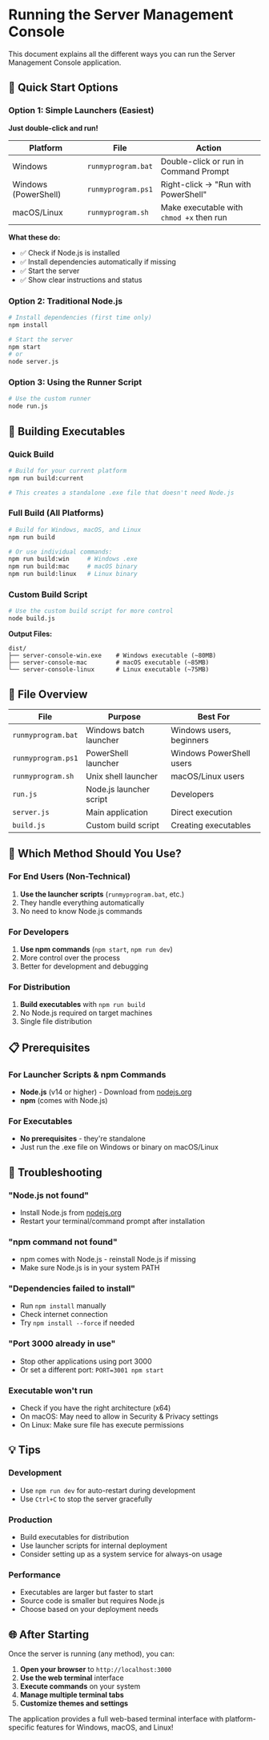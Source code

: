 # Running the Server Management Console

This document explains all the different ways you can run the Server Management Console application.

## 🚀 Quick Start Options

### Option 1: Simple Launchers (Easiest)

**Just double-click and run!**

| Platform | File | Action |
|----------|------|--------|
| Windows | `runmyprogram.bat` | Double-click or run in Command Prompt |
| Windows (PowerShell) | `runmyprogram.ps1` | Right-click → "Run with PowerShell" |
| macOS/Linux | `runmyprogram.sh` | Make executable with `chmod +x` then run |

**What these do:**

- ✅ Check if Node.js is installed
- ✅ Install dependencies automatically if missing
- ✅ Start the server
- ✅ Show clear instructions and status

### Option 2: Traditional Node.js

```bash
# Install dependencies (first time only)
npm install

# Start the server
npm start
# or
node server.js
```

### Option 3: Using the Runner Script

```bash
# Use the custom runner
node run.js
```

## 🔨 Building Executables

### Quick Build

```bash
# Build for your current platform
npm run build:current

# This creates a standalone .exe file that doesn't need Node.js
```

### Full Build (All Platforms)

```bash
# Build for Windows, macOS, and Linux
npm run build

# Or use individual commands:
npm run build:win     # Windows .exe
npm run build:mac     # macOS binary
npm run build:linux   # Linux binary
```

### Custom Build Script

```bash
# Use the custom build script for more control
node build.js
```

**Output Files:**

```
dist/
├── server-console-win.exe    # Windows executable (~80MB)
├── server-console-mac        # macOS executable (~85MB)
└── server-console-linux      # Linux executable (~75MB)
```

## 📁 File Overview

| File | Purpose | Best For |
|------|---------|----------|
| `runmyprogram.bat` | Windows batch launcher | Windows users, beginners |
| `runmyprogram.ps1` | PowerShell launcher | Windows PowerShell users |
| `runmyprogram.sh` | Unix shell launcher | macOS/Linux users |
| `run.js` | Node.js launcher script | Developers |
| `server.js` | Main application | Direct execution |
| `build.js` | Custom build script | Creating executables |

## 🎯 Which Method Should You Use?

### For End Users (Non-Technical)

1. **Use the launcher scripts** (`runmyprogram.bat`, etc.)
2. They handle everything automatically
3. No need to know Node.js commands

### For Developers

1. **Use npm commands** (`npm start`, `npm run dev`)
2. More control over the process
3. Better for development and debugging

### For Distribution

1. **Build executables** with `npm run build`
2. No Node.js required on target machines
3. Single file distribution

## 📋 Prerequisites

### For Launcher Scripts & npm Commands

- **Node.js** (v14 or higher) - Download from [nodejs.org](https://nodejs.org/)
- **npm** (comes with Node.js)

### For Executables

- **No prerequisites** - they're standalone
- Just run the .exe file on Windows or binary on macOS/Linux

## 🔧 Troubleshooting

### "Node.js not found"

- Install Node.js from [nodejs.org](https://nodejs.org/)
- Restart your terminal/command prompt after installation

### "npm command not found"

- npm comes with Node.js - reinstall Node.js if missing
- Make sure Node.js is in your system PATH

### "Dependencies failed to install"

- Run `npm install` manually
- Check internet connection
- Try `npm install --force` if needed

### "Port 3000 already in use"

- Stop other applications using port 3000
- Or set a different port: `PORT=3001 npm start`

### Executable won't run

- Check if you have the right architecture (x64)
- On macOS: May need to allow in Security & Privacy settings
- On Linux: Make sure file has execute permissions

## 💡 Tips

### Development

- Use `npm run dev` for auto-restart during development
- Use `Ctrl+C` to stop the server gracefully

### Production

- Build executables for distribution
- Use launcher scripts for internal deployment
- Consider setting up as a system service for always-on usage

### Performance

- Executables are larger but faster to start
- Source code is smaller but requires Node.js
- Choose based on your deployment needs

## 🌐 After Starting

Once the server is running (any method), you can:

1. **Open your browser** to `http://localhost:3000`
2. **Use the web terminal** interface
3. **Execute commands** on your system
4. **Manage multiple terminal tabs**
5. **Customize themes and settings**

The application provides a full web-based terminal interface with platform-specific features for Windows, macOS, and Linux!

